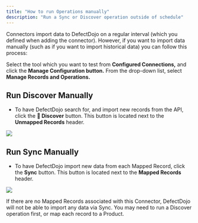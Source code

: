 ```yaml
---
title: "How to run Operations manually"
description: "Run a Sync or Discover operation outside of schedule"
---
```


Connectors import data to DefectDojo on a regular interval (which you defined when adding the connector). However, if you want to import data manually (such as if you want to import historical data) you can follow this process:



Select the tool which you want to test from **Configured Connections,** and click the **Manage Configuration button.** From the drop\-down list, select **Manage Records and Operations.**



## Run Discover Manually


* To have DefectDojo search for, and import new records from the API, click the **🔎 Discover** button. This button is located next to the **Unmapped Records** header.

![](https://downloads.intercomcdn.com/i/o/991836936/76086dea0cb2846d58bcb1fa/Screenshot+2024-03-14+at+2_21_22+PM.png?expires=1729720800&signature=0bb6b3d68adae5492db7928dbedec8559f10756593583259b65e25026988177e&req=fSkmHsp4lIJZFb4f3HP0gF3QGQtZ8dVqHD%2BP1iSP%2FmzeYzCXZIgTZHepumPU%0ACGw%3D%0A)
## Run Sync Manually


* To have DefectDojo import new data from each Mapped Record, click the **Sync** button. This button is located next to the **Mapped Records** header.

![](https://downloads.intercomcdn.com/i/o/991838900/4910dc9a0b353c218a5077e4/Screenshot+2024-03-14+at+2_23_17+PM.png?expires=1729720800&signature=3300a0e96e57dc864fc6b64ba8b87ecd5551f1c3cf5017b7bdb8bc9a276f1970&req=fSkmHsp2lIFfFb4f3HP0gK3OFXi%2B%2BLng5nWOhwpc%2BdJQdRYzv2w4BBZ%2BRIh5%0AXAE%3D%0A)

If there are no Mapped Records associated with this Connector, DefectDojo will not be able to import any data via Sync. You may need to run a Discover operation first, or map each record to a Product.


